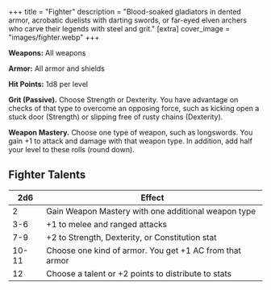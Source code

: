 +++
title = "Fighter"
description = "Blood-soaked gladiators in dented armor, acrobatic duelists with darting swords, or far-eyed elven archers who carve their legends with steel and grit."
[extra] 
cover_image = "images/fighter.webp"
+++

**Weapons:** All weapons

**Armor:** All armor and shields

**Hit Points:** 1d8 per level

**Grit (Passive).** Choose Strength or Dexterity. You have advantage on checks of that
type to overcome an opposing force, such as kicking open a stuck door (Strength)
or slipping free of rusty chains (Dexterity).

**Weapon Mastery.** Choose one type of weapon, such as longswords. You gain +1
to attack and damage with that weapon type. In addition, add half your level to
these rolls (round down).

## Fighter Talents

| 2d6   | Effect                                                  |
| ----- | ------------------------------------------------------- |
| 2     | Gain Weapon Mastery with one additional weapon type     |
| 3-6   | +1 to melee and ranged attacks                          |
| 7-9   | +2 to Strength, Dexterity, or Constitution stat         |
| 10-11 | Choose one kind of armor. You get +1 AC from that armor |
| 12    | Choose a talent or +2 points to distribute to stats     |
